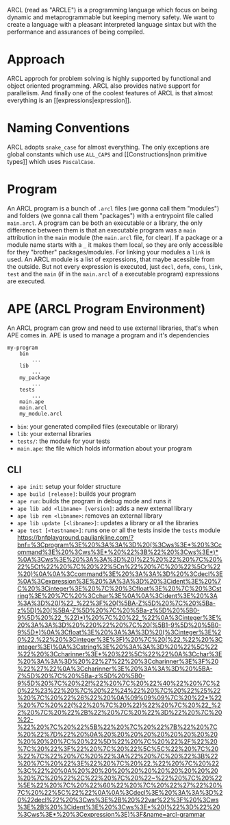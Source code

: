 ARCL (read as "ARCLE") is a programming language which focus on being dynamic and metaprogrammable but keeping memory safety. We want to create a language with a pleasant interpreted language sintax but with the performance and assurances of being compiled.
# Approach
ARCL approch for problem solving is highly supported by functional and object oriented programming. ARCL also provides native support for parallelism. And finally one of the coolest features of ARCL is that almost everything is an [[expressions|expression]]. 
# Naming Conventions
ARCL adopts ``snake_case`` for almost everything. The only exceptions are global constants which use ``ALL_CAPS`` and [[Constructions|non primitive types]] which uses ``PascalCase``.
# Program
An ARCL program is a bunch of ``.arcl`` files (we gonna call them "modules") and folders (we gonna call them "packages") with a entrypoint file called ``main.arcl``. 
A program can be both an executable or a library, the only difference between them is that an executable program was a ``main`` attribution in the ``main`` module (the ``main.arcl`` file, for clear). 
If a package or a module name starts with a ``_`` it makes them local, so they are only accessible for they "brother" packages/modules.
For linking your modules a ``link`` is used. 
An ARCL module is a list of expressions, that maybe acessible from the outside. But not every expression is executed, just ``decl``, ``defn``, ``cons``, ``link``, ``test`` and the ``main`` (if in the ``main.arcl`` of a executable program) expressions are executed.
# APE (ARCL Program Environment)
An ARCL program can grow and need to use external libraries, that's when APE comes in. APE is used to manage a program and it's dependencies
```markdown-tree
my-program
	bin
		...
	lib
		...
	my_package
		...
	tests
		...
	main.ape
	main.arcl
	my_module.arcl
```
- ``bin``: your generated compiled files (executable or library)
- ``lib``: your external libraries
- ``tests/``: the module for your tests
- ``main.ape``: the file which holds information about your program
## CLI
- ``ape init``: setup your folder structure
- ``ape build [release]``: builds your program
- ``ape run``: builds the program in debug mode and runs it
- ``ape lib add <libname> [version]``: adds a new external library
- ``ape lib rem <libname>``: removes an external library
- ``ape lib update [<libname>]``: updates a library or all the libraries
- ``ape test [<testname>]``: runs one or all the tests inside the ``tests`` module
https://bnfplayground.pauliankline.com/?bnf=%3Cprogram%3E%20%3A%3A%3D%20(%3Cws%3E*%20%3Ccommand%3E%20%3Cws%3E*%20%22%3B%22%20%3Cws%3E*)*%0A%3Cws%3E%20%3A%3A%3D%20(%22%20%22%20%7C%20%22%5Ct%22%20%7C%20%22%5Cn%22%20%7C%20%22%5Cr%22%20)%0A%0A%3Ccommand%3E%20%3A%3A%3D%20%3Cdecl%3E%0A%3Cexpression%3E%20%3A%3A%3D%20%3Cident%3E%20%7C%20%3Cinteger%3E%20%7C%20%3Cfloat%3E%20%7C%20%3Cstring%3E%20%7C%20%3Cchar%3E%0A%0A%3Cident%3E%20%3A%3A%3D%20(%22_%22%3F%20(%5BA-Z%5D%20%7C%20%5Ba-z%5D)%20(%5BA-Z%5D%20%7C%20%5Ba-z%5D%20%5B0-9%5D%20%22_%22)*)%20%7C%20%22_%22%0A%3Cinteger%3E%20%3A%3A%3D%20%220%22%20%7C%20(%5B1-9%5D%20%5B0-9%5D*)%0A%3Cfloat%3E%20%3A%3A%3D%20(%3Cinteger%3E%20%22.%22%20%3Cinteger%3E%3F)%20%7C%20(%22.%22%20%3Cinteger%3E)%0A%3Cstring%3E%20%3A%3A%3D%20%22%5C%22%22%20%3Ccharinner%3E*%20%22%5C%22%22%0A%3Cchar%3E%20%3A%3A%3D%20%22%27%22%20%3Ccharinner%3E%3F%20%22%27%22%0A%3Ccharinner%3E%20%3A%3A%3D%20%5BA-Z%5D%20%7C%20%5Ba-z%5D%20%5B0-9%5D%20%7C%20%22!%22%20%7C%20%22%40%22%20%7C%20%22%23%22%20%7C%20%22%24%22%20%7C%20%22%25%22%20%7C%20%22%26%22%20%0A%09%09%09%7C%20%22*%22%20%7C%20%22(%22%20%7C%20%22)%22%20%7C%20%22_%22%20%7C%20%22%2B%22%20%7C%20%22%3D%22%20%7C%20%22-%22%20%7C%20%22%5B%22%20%7C%20%22%7B%22%20%7C%20%22%7D%22%20%0A%20%20%20%20%20%20%20%20%20%20%20%20%7C%20%22%5D%22%20%7C%20%22%2F%22%20%7C%20%22%3F%22%20%7C%20%22%5C%5C%22%20%7C%20%22%7C%22%20%7C%20%22%3A%22%20%7C%20%22%3B%22%20%7C%20%22%3E%22%20%7C%20%22.%22%20%7C%20%22%3C%22%20%0A%20%20%20%20%20%20%20%20%20%20%20%20%7C%20%22%2C%22%20%7C%20%22~%22%20%7C%20%22%5E%22%20%7C%20%22%60%22%20%7C%20%22%27%22%20%7C%20%22%5C%22%22%0A%0A%3Cdecl%3E%20%3A%3A%3D%20%22decl%22%20%3Cws%3E%2B%20%22var%22%3F%20%3Cws%3E%2B%20%3Cident%3E%20%3Cws%3E*%20(%22%3D%22%20%3Cws%3E*%20%3Cexpression%3E)%3F&name=arcl-grammar